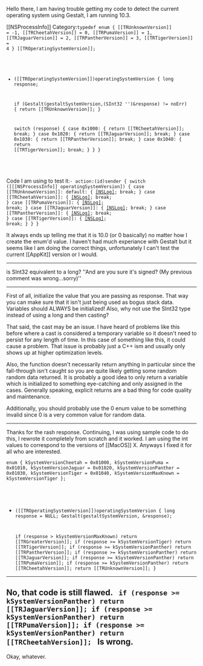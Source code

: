 Hello there, I am having trouble getting my code to detect the current operating system using Gestalt, I am running 10.3.

[[NSProcessInfo]] Category:<code>typedef enum {
	[[TRUnknownVersion]] = -1,
	[[TRCheetahVersion]] = 0,
	[[TRPumaVersion]] = 1,
	[[TRJaguarVersion]] = 2,
	[[TRPantherVersion]] = 3,
	[[TRTigerVersion]] = 4
} [[TROperatingSystemVersion]];

+ ([[TROperatingSystemVersion]])operatingSystemVersion
{
	long response;
	
	if (Gestalt(gestaltSystemVersion,(SInt32 '')&response) != noErr)
	{
		return [[TRUnknownVersion]];
	}
	
	switch (response)
	{
		case 0x1000:
		{
			return [[TRCheetahVersion]];
			break;
		}
		case 0x1020:
		{
			return [[TRJaguarVersion]];
			break;
		}
		case 0x1030:
		{
			return [[TRPantherVersion]];
			break;
		}
		case 0x1040:
		{
			return [[TRTigerVersion]];
			break;
		}
	}
}
</code>

Code I am using to test it:<code>- action:(id)sender
{
	switch ([[[NSProcessInfo]] operatingSystemVersion]) {
		case [[TRUnknownVersion]]: default:
		{
			[[NSLog]](@"Unknown");
			break;
		}
		case [[TRCheetahVersion]]:
		{
			[[NSLog]](@"10.0");
			break;
		}
		case [[TRPumaVersion]]:
		{
			[[NSLog]](@"10.1");
			break;
		}
		case [[TRJaguarVersion]]:
		{
			[[NSLog]](@"10.2");
			break;
		}
		case [[TRPantherVersion]]:
		{
			[[NSLog]](@"10.3");
			break;
		}
		case [[TRTigerVersion]]:
		{
			[[NSLog]](@"10.4");
			break;
		}
	}
}</code>

It always ends up telling me that it is 10.0 (or 0 basically) no matter how I create the enum'd value. I haven't had much experiance with Gestalt but it seems like I am doing the correct things, unfortunately I can't test the current [[AppKit]] version or I would.

----

is SInt32 equivalent to a long? ''And are you sure it's signed? (My previous comment was wrong...sorry)''

----

First of all, initialize the value that you are passing as response.  That way you can make sure that it isn't just being used as bogus stack data.  Variables should ALWAYS be initialized!  Also, why not use the SInt32 type instead of using a long and then casting?

That said, the cast may be an issue.  I have heard of problems like this before where a cast is considered a temporary variable so it doesn't need to persist for any length of time.  In this case of something like this, it could cause a problem.  That issue is probably just a C++ ism and usually only shows up at higher optimization levels.

Also, the function doesn't necessarily return anything in particular since the fall-through isn't caught so you are quite likely getting some random random data returned.  It is probably a good idea to only return a variable which is initialized to something eye-catching and only assigned in the cases.  Generally speaking, explicit returns are a bad thing for code quality and maintenance.

Additionally, you should probably use the 0 enum value to be something invalid since 0 is a very common value for random data.

----

Thanks for the rash response. Continuing, I was using sample code to do this, I rewrote it completely from scratch and it worked. I am using the int values to correspond to the versions of [[MacOS]] X. Anyways I fixed it for all who are interested.

<code>enum {
	kSystemVersionCheetah = 0x01000,
	kSystemVersionPuma = 0x01010,
	kSystemVersionJaguar = 0x01020,
	kSystemVersionPanther = 0x01030,
	kSystemVersionTiger = 0x01040,
	kSystemVersionMaxKnown = kSystemVersionTiger
};

- ([[TROperatingSystemVersion]])operatingSystemVersion
{
	long response = NULL;
	Gestalt(gestaltSystemVersion, &response);
	
	if (response > kSystemVersionMaxKnown) return [[TRGreaterVersion]];
	if (response >= kSystemVersionTiger) return [[TRTigerVersion]];
	if (response >= kSystemVersionPanther) return [[TRPantherVersion]];
	if (response >= kSystemVersionPanther) return [[TRJaguarVersion]];
	if (response >= kSystemVersionPanther) return [[TRPumaVersion]];
	if (response >= kSystemVersionPanther) return [[TRCheetahVersion]];
	return [[TRUnknownVersion]];
}</code>



----
No, that code is still flawed.
<code>
	if (response >= kSystemVersionPanther) return [[TRJaguarVersion]];
	if (response >= kSystemVersionPanther) return [[TRPumaVersion]];
	if (response >= kSystemVersionPanther) return [[TRCheetahVersion]];
</code>
Is wrong.
----
Okay, whatever.
